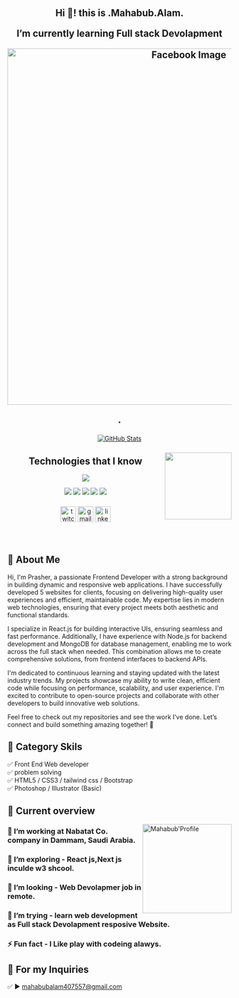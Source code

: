<h2 align="center">Hi 👋! this is .Mahabub.Alam. 

I’m currently learning Full stack Devolapment 
<br/>

 <img src="[https://scontent.fdmm3-1.fna.fbcdn.net/v/t39.30808-6/476240074_1883326022477830_6704285669115443539_n.png?stp=dst-png_s960x960&_nc_cat=106&ccb=1-7&_nc_sid=cc71e4&_nc_ohc=px7mwE2g9XgQ7kNvgHhBs3q&_nc_oc=Adim7yp98jpgKUD_4J6iJ5pN1oQB4hQF-mhjv_cJyNwl-8iUl6xMH761afM07ctqB-gpOFYLcEnHQT4AHrGVWrc8&_nc_zt=23&_nc_ht=scontent.fdmm3-1.fna&_nc_gid=A4vXryWvBLFeCS_TQ4HGXS1&oh=00_AYAf5Hg2F72Clsthvw3Y-SEo-b8QLMnHxumr1fX-8exjeg&oe=67A92D1B](https://scontent.fdmm3-2.fna.fbcdn.net/v/t39.30808-6/480178732_1892696428207456_692700492332940828_n.png?_nc_cat=109&ccb=1-7&_nc_sid=cc71e4&_nc_ohc=CkF70k2vOGoQ7kNvgFZIo7h&_nc_oc=AdjXg3PLPONCFD9gFEj9md2F0Z5oGXeWEzIBMK_y50C6YnV43VjHsBL2qx9V8_a2zXMX2Mgujc7MB99dcrD9BBVZ&_nc_zt=23&_nc_ht=scontent.fdmm3-2.fna&_nc_gid=AVCLonQ9yUzGtdlJDUg74jv&oh=00_AYC9-JVB47IVWOWYHEcz634XlPGv-zhL6eDx_QElEU97dQ&oe=67B95A77)" 
     alt="Facebook Image" 
     width="800">


.</h2>



<div align="center">

</p>
<!-- GitHub Streak Stats -->


<!-- GitHub Stats -->
<a href="https://github.com/anuraghazra/github-readme-stats">
  <img src="https://github-readme-stats.vercel.app/api?username=Mahabub2030&show_icons=true&theme=dark" alt="GitHub Stats" />
</a>



  
</div>

###

<img align="right" height="150" src ="C:\Users\Mahabub\Desktop\MAHABUB\img\support.png" />




 <h2 align="center"> Technologies that I know </h2>
<div id="user-content-toc">
 
</div>
<!--tech stack icons-->
<p align="center">
  <a href="https://skillicons.dev">
    <img src="https://skillicons.dev/icons?i=html,css,mongodb,figma,firebase,github,js,nodejs,vscode&perline=9" />
   
  </a>

</p>

<div align="center">
 <img src="https://github.com/mir-hussain/mir-hussain/blob/main/images/icons/react.png"/>
   <img src="https://skillicons.dev/icons?i=nextjs&perline=9" />
 <img src="https://github.com/mir-hussain/mir-hussain/blob/main/images/icons/express.png"/>
<img src="https://github.com/mir-hussain/mir-hussain/blob/main/images/icons/tailwind.png"/>
<img src="https://github.com/mir-hussain/mir-hussain/blob/main/images/icons/Bootsrap.png"/>

</div>

###

<div align="center">
  <img src="https://img.shields.io/static/v1?message=Twitch&logo=twitch&label=&color=9146FF&logoColor=white&labelColor=&style=for-the-badge" height="35" alt="twitch logo"  />
  <img src="https://img.shields.io/static/v1?message=Gmail&logo=gmail&label=&color=D14836&logoColor=white&labelColor=&style=for-the-badge" height="35" alt="gmail logo"  />
  <img src="https://img.shields.io/static/v1?message=LinkedIn&logo=linkedin&label=&color=0077B5&logoColor=white&labelColor=&style=for-the-badge" height="35" alt="linkedin logo"  />
</div>

###

<br clear="both" align="center">

## 🚀 About Me
Hi, I'm Prasher, a passionate Frontend Developer with a strong background in building dynamic and responsive web applications. I have successfully developed 5 websites for clients, focusing on delivering high-quality user experiences and efficient, maintainable code. My expertise lies in modern web technologies, ensuring that every project meets both aesthetic and functional standards.

I specialize in React.js for building interactive UIs, ensuring seamless and fast performance. Additionally, I have experience with Node.js for backend development and MongoDB for database management, enabling me to work across the full stack when needed. This combination allows me to create comprehensive solutions, from frontend interfaces to backend APIs.

I'm dedicated to continuous learning and staying updated with the latest industry trends. My projects showcase my ability to write clean, efficient code while focusing on performance, scalability, and user experience. I'm excited to contribute to open-source projects and collaborate with other developers to build innovative web solutions.

Feel free to check out my repositories and see the work I’ve done. Let’s connect and build something amazing together! 🚀

## 🚀 Category Skils
✅ Front End Web developer <br> 
✅ problem solving  <br>
✅ HTML5 / CSS3 / tailwind css / Bootstrap <br>
✅ Photoshop / Illustrator (Basic) <br>
###
## :eyes: Current overview

<div align="left">
<a href="https://app.daily.dev/mir"><img align="right" src="https://github.com/" width="200" alt="Mahabub'Profile"/></a>
</div>

### 🔭 I’m working at Nabatat Co. company in Dammam, Saudi Arabia.
### 🌱 I’m exploring - React js,Next js inculde w3 shcool. 
### 👯 I’m looking - Web Devolapmer job in remote. 
### 🤔 I’m trying -  learn web development as Full stack Devolapment resposive Website. 
### ⚡ Fun fact - I Like play with codeing alawys.

## 📧 For my  Inquiries 
✅  ► mahabubalam407557@gmail.com


